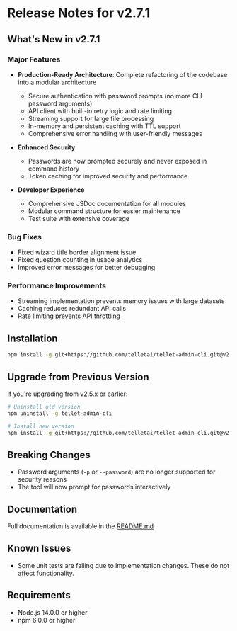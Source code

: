 # Release Notes for v2.7.1

## What's New in v2.7.1

### Major Features
- **Production-Ready Architecture**: Complete refactoring of the codebase into a modular architecture
  - Secure authentication with password prompts (no more CLI password arguments)
  - API client with built-in retry logic and rate limiting
  - Streaming support for large file processing
  - In-memory and persistent caching with TTL support
  - Comprehensive error handling with user-friendly messages
  
- **Enhanced Security**
  - Passwords are now prompted securely and never exposed in command history
  - Token caching for improved security and performance
  
- **Developer Experience**
  - Comprehensive JSDoc documentation for all modules
  - Modular command structure for easier maintenance
  - Test suite with extensive coverage

### Bug Fixes
- Fixed wizard title border alignment issue
- Fixed question counting in usage analytics
- Improved error messages for better debugging

### Performance Improvements
- Streaming implementation prevents memory issues with large datasets
- Caching reduces redundant API calls
- Rate limiting prevents API throttling

## Installation

```bash
npm install -g git+https://github.com/telletai/tellet-admin-cli.git@v2.7.1
```

## Upgrade from Previous Version

If you're upgrading from v2.5.x or earlier:

```bash
# Uninstall old version
npm uninstall -g tellet-admin-cli

# Install new version
npm install -g git+https://github.com/telletai/tellet-admin-cli.git@v2.7.1
```

## Breaking Changes
- Password arguments (`-p` or `--password`) are no longer supported for security reasons
- The tool will now prompt for passwords interactively

## Documentation
Full documentation is available in the [README.md](README.md)

## Known Issues
- Some unit tests are failing due to implementation changes. These do not affect functionality.

## Requirements
- Node.js 14.0.0 or higher
- npm 6.0.0 or higher